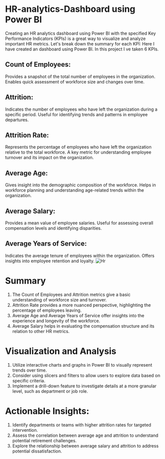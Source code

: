 # HR-analytics-Dashboard using Power BI
Creating an HR analytics dashboard using Power BI with the specified Key Performance Indicators (KPIs) is a great way to visualize and analyze important HR metrics. Let's break down the summary for each KPI:
Here I have created an dashboard using Power BI. In this project I ve taken 6 KPIs.
## Count of Employees:
Provides a snapshot of the total number of employees in the organization.
Enables quick assessment of workforce size and changes over time.
## Attrition:
Indicates the number of employees who have left the organization during a specific period.
Useful for identifying trends and patterns in employee departures.
## Attrition Rate:
Represents the percentage of employees who have left the organization relative to the total workforce.
A key metric for understanding employee turnover and its impact on the organization.
## Average Age:
Gives insight into the demographic composition of the workforce.
Helps in workforce planning and understanding age-related trends within the organization.
## Average Salary:
Provides a mean value of employee salaries.
Useful for assessing overall compensation levels and identifying disparities.
## Average Years of Service:
Indicates the average tenure of employees within the organization.
Offers insights into employee retention and loyalty.
![Hr](https://github.com/hritayan1/HR-analytics-Dashboard/assets/118911282/35826db2-8651-494e-a3b3-651e33bafde2)

# Summary
1. The Count of Employees and Attrition metrics give a basic understanding of workforce size and turnover.
2. Attrition Rate provides a more nuanced perspective, highlighting the percentage of employees leaving.
3. Average Age and Average Years of Service offer insights into the experience and longevity of the workforce.
4. Average Salary helps in evaluating the compensation structure and its relation to other HR metrics.
# Visualization and Analysis
1. Utilize interactive charts and graphs in Power BI to visually represent trends over time.
2. Consider using slicers and filters to allow users to explore data based on specific criteria.
3. Implement a drill-down feature to investigate details at a more granular level, such as department or job role.

# Actionable Insights:
1. Identify departments or teams with higher attrition rates for targeted intervention.
2. Assess the correlation between average age and attrition to understand potential retirement challenges.
3. Explore the relationship between average salary and attrition to address potential dissatisfaction.
